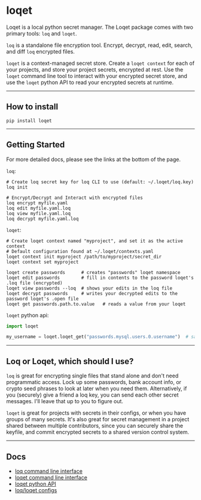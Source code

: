 # loqet
Loqet is a local python secret manager. The Loqet package comes with two primary tools: `loq` and `loqet`.

`loq` is a standalone file encryption tool. Encrypt, decrypt, read, edit, search, and diff `loq` encrypted files.

`loqet` is a context-managed secret store. Create a `loqet context` for each of your projects, and store your project secrets, encrypted at rest. Use the `loqet` command line tool to interact with your encrypted secret store, and use the `loqet` python API to read your encrypted secrets at runtime.

---

## How to install
```shell
pip install loqet
```

---

## Getting Started
For more detailed docs, please see the links at the bottom of the page.

`loq`:
```shell
# Create loq secret key for loq CLI to use (default: ~/.loqet/loq.key)
loq init

# Encrypt/Decrypt and Interact with encrypted files
loq encrypt myfile.yaml
loq edit myfile.yaml.loq
loq view myfile.yaml.loq
loq decrypt myfile.yaml.loq
```

`loqet`:
```shell
# Create loqet context named "myproject", and set it as the active context
# Default configuration found at ~/.loqet/contexts.yaml
loqet context init myproject /path/to/myproject/secret_dir
loqet context set myproject

loqet create passwords      # creates "passwords" loqet namespace
loqet edit passwords        # fill in contents to the password loqet's .loq file (encrypted)
loqet view passwords --loq  # shows your edits in the loq file
loqet decrypt passwords     # writes your decrypted edits to the password loqet's .open file 
loqet get passwords.path.to.value   # reads a value from your loqet
```

`loqet` python api:
```python
import loqet

my_username = loqet.loqet_get("passwords.mysql.users.0.username")  # sample secret namespace path
```
---

## Loq or Loqet, which should I use?
`loq` is great for encrypting single files that stand alone and don't need programmatic access. Lock up some passwords, bank account info, or crypto seed phrases to look at later when you need them. Alternatively, if you (securely) give a friend a loq key, you can send each other secret messages. I'll leave that up to you to figure out.

`loqet` is great for projects with secrets in their configs, or when you have groups of many secrets. It's also great for secret management in a project shared between multiple contributors, since you can securely share the keyfile, and commit encrypted secrets to a shared version control system.

---

## Docs
* [loq command line interface](docs/loq_cli.md)
* [loqet command line interface](docs/loqet_cli.md)
* [loqet python API](docs/loqet_api.md)
* [loq/loqet configs](docs/configs.md)

